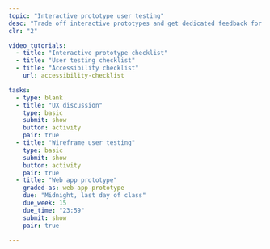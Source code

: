 ```yaml
---
topic: "Interactive prototype user testing"
desc: "Trade off interactive prototypes and get dedicated feedback for your app design."
clr: "2"

video_tutorials:
  - title: "Interactive prototype checklist"
  - title: "User testing checklist"
  - title: "Accessibility checklist"
    url: accessibility-checklist

tasks:
  - type: blank
  - title: "UX discussion"
    type: basic
    submit: show
    button: activity
    pair: true
  - title: "Wireframe user testing"
    type: basic
    submit: show
    button: activity
    pair: true
  - title: "Web app prototype"
    graded-as: web-app-prototype
    due: "Midnight, last day of class"
    due_week: 15
    due_time: "23:59"
    submit: show
    pair: true

---
```

